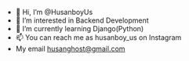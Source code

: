 - 👋 Hi, I’m @HusanboyUs
- 👀 I’m interested in  Backend Development
- 🌱 I’m currently learning Django(Python)
- 📫 You can reach me  as husanboy_us on Instagram
-    My email husanghost@gmail.com
<!---
HusanboyUs/HusanboyUs is a ✨ special ✨ repository because its `README.md` (this file) appears on your GitHub profile.
You can click the Preview link to take a look at your changes.
--->
